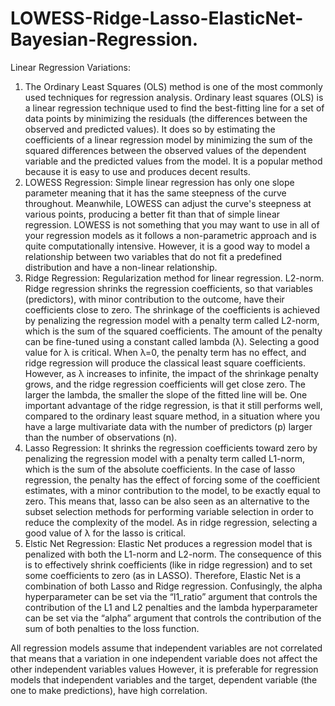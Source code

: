 # LOWESS-Ridge-Lasso-ElasticNet-Bayesian-Regression.
Linear Regression Variations: 
1) The Ordinary Least Squares (OLS) method is one of the most commonly used techniques for regression analysis.
Ordinary least squares (OLS) is a linear regression technique used to find the best-fitting line for a set of data points by minimizing the residuals (the differences between the observed and predicted values). It does so by estimating the coefficients of a linear regression model by minimizing the sum of the squared differences between the observed values of the dependent variable and the predicted values from the model. It is a popular method because it is easy to use and produces decent results. 
2) LOWESS Regression: Simple linear regression has only one slope parameter meaning that it has the same steepness of the curve throughout. Meanwhile, LOWESS can adjust the curve's steepness at various points, producing a better fit than that of simple linear regression. LOWESS is not something that you may want to use in all of your regression models as it follows a non-parametric approach and is quite computationally intensive. However, it is a good way to model a relationship between two variables that do not fit a predefined distribution and have a non-linear relationship.
3) Ridge Regression: Regularization method for linear regression. L2-norm. Ridge regression shrinks the regression coefficients, so that variables (predictors), with minor contribution to the outcome, have their coefficients close to zero. The shrinkage of the coefficients is achieved by penalizing the regression model with a penalty term called L2-norm, which is the sum of the squared coefficients. The amount of the penalty can be fine-tuned using a constant called lambda (λ). Selecting a good value for λ is critical.
When λ=0, the penalty term has no effect, and ridge regression will produce the classical least square coefficients. However, as λ increases to infinite, the impact of the shrinkage penalty grows, and the ridge regression coefficients will get close zero. The larger the lambda, the smaller the slope of the fitted line will be. 
One important advantage of the ridge regression, is that it still performs well, compared to the ordinary least square method, in a situation where you have a large multivariate data with the number of predictors (p) larger than the number of observations (n).
4) Lasso Regression: It shrinks the regression coefficients toward zero by penalizing the regression model with a penalty term called L1-norm, which is the sum of the absolute coefficients. In the case of lasso regression, the penalty has the effect of forcing some of the coefficient estimates, with a minor contribution to the model, to be exactly equal to zero. This means that, lasso can be also seen as an alternative to the subset selection methods for performing variable selection in order to reduce the complexity of the model.
As in ridge regression, selecting a good value of λ for the lasso is critical.
5) Elstic Net Regression: Elastic Net produces a regression model that is penalized with both the L1-norm and L2-norm. The consequence of this is to effectively shrink coefficients (like in ridge regression) and to set some coefficients to zero (as in LASSO). Therefore, Elastic Net is a combination of both Lasso and Ridge regression. Confusingly, the alpha hyperparameter can be set via the “l1_ratio” argument that controls the contribution of the L1 and L2 penalties and the lambda hyperparameter can be set via the “alpha” argument that controls the contribution of the sum of both penalties to the loss function. 

All regression models assume that independent variables are not correlated that means that a variation in one independent variable does not affect the other independent variables values
However, it is preferable for regression models that independent variables and the target, dependent variable (the one to make predictions), have high correlation.



